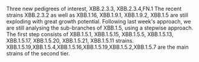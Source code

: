 Three new pedigrees of interest, XBB.2.3.3, XBB.2.3.4,FN.1
The recent strains XBB.2.3.2 as well as XBB.1.16, XBB.1.9.1, XBB.1.9.2, XBB.1.5 are still exploding with great growth potential. Following last week's approach, we are still analysing the sub-branches of XBB.1.5, using a stepwise approach.
The first step consists of XBB.1.5.1, XBB.1.5.15, XBB.1.5.5, XBB.1.5.13, XBB.1.5.17, XBB.1.5.20, XBB.1.5.21, XBB.1.5.11 strains.
XBB.1.5.19,XBB.1.5.4,XBB.1.5.16,XBB.1.5.19,XBB.1.5.2,XBB.1.5.7 are the main strains of the second tier.
